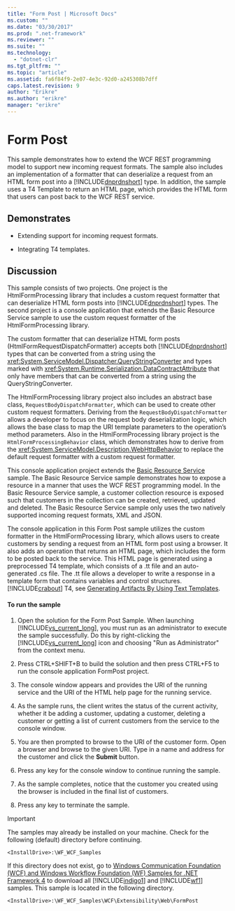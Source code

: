 ```yaml
---
title: "Form Post | Microsoft Docs"
ms.custom: ""
ms.date: "03/30/2017"
ms.prod: ".net-framework"
ms.reviewer: ""
ms.suite: ""
ms.technology: 
  - "dotnet-clr"
ms.tgt_pltfrm: ""
ms.topic: "article"
ms.assetid: fa6f84f9-2e07-4e3c-92d0-a245308b7dff
caps.latest.revision: 9
author: "Erikre"
ms.author: "erikre"
manager: "erikre"
---
```

# Form Post
This sample demonstrates how to extend the WCF REST programming model to support new incoming request formats. The sample also includes an implementation of a formatter that can deserialize a request from an HTML form post into a [!INCLUDE[dnprdnshort](../../../../includes/dnprdnshort-md.md)] type. In addition, the sample uses a T4 Template to return an HTML page, which provides the HTML form that users can post back to the WCF REST service.  
  
## Demonstrates  
  
-   Extending support for incoming request formats.  
  
-   Integrating T4 templates.  
  
## Discussion  
 This sample consists of two projects. One project is the HtmlFormProcessing library that includes a custom request formatter that can deserialize HTML form posts into [!INCLUDE[dnprdnshort](../../../../includes/dnprdnshort-md.md)] types. The second project is a console application that extends the Basic Resource Service sample to use the custom request formatter of the HtmlFormProcessing library.  
  
 The custom formatter that can deserialize HTML form posts (HtmlFormRequestDispatchFormatter) accepts both [!INCLUDE[dnprdnshort](../../../../includes/dnprdnshort-md.md)] types that can be converted from a string using the <xref:System.ServiceModel.Dispatcher.QueryStringConverter> and types marked with <xref:System.Runtime.Serialization.DataContractAttribute> that only have members that can be converted from a string using the QueryStringConverter.  
  
 The HtmlFormProcessing library project also includes an abstract base class, `RequestBodyDispatchFormatter`, which can be used to create other custom request formatters. Deriving from the `RequestBodyDispatchFormatter` allows a developer to focus on the request body deserialization logic, which allows the base class to map the URI template parameters to the operation’s method parameters. Also in the HtmlFormProcessing library project is the `HtmlFormProcessingBehavior` class, which demonstrates how to derive from the <xref:System.ServiceModel.Description.WebHttpBehavior> to replace the default request formatter with a custom request formatter.  
  
 This console application project extends the [Basic Resource Service](../../../../docs/framework/wcf/samples/basic-resource-service.md) sample. The Basic Resource Service sample demonstrates how to expose a resource in a manner that uses the WCF REST programming model. In the Basic Resource Service sample, a customer collection resource is exposed such that customers in the collection can be created, retrieved, updated and deleted. The Basic Resource Service sample only uses the two natively supported incoming request formats, XML and JSON.  
  
 The console application in this Form Post sample utilizes the custom formatter in the HtmlFormProcessing library, which allows users to create customers by sending a request from an HTML form post using a browser. It also adds an operation that returns an HTML page, which includes the form to be posted back to the service. This HTML page is generated using a preprocessed T4 template, which consists of a .tt file and an auto-generated .cs file. The .tt file allows a developer to write a response in a template form that contains variables and control structures. [!INCLUDE[crabout](../../../../includes/crabout-md.md)] T4, see [Generating Artifacts By Using Text Templates](http://go.microsoft.com/fwlink/?LinkId=178139).  
  
#### To run the sample  
  
1.  Open the solution for the Form Post Sample. When launching [!INCLUDE[vs_current_long](../../../../includes/vs-current-long-md.md)], you must run as an administrator to execute the sample successfully. Do this by right-clicking the [!INCLUDE[vs_current_long](../../../../includes/vs-current-long-md.md)] icon and choosing "Run as Administrator" from the context menu.  
  
2.  Press CTRL+SHIFT+B to build the solution and then press CTRL+F5 to run the console application FormPost project.  
  
3.  The console window appears and provides the URI of the running service and the URI of the HTML help page for the running service.  
  
4.  As the sample runs, the client writes the status of the current activity, whether it be adding a customer, updating a customer, deleting a customer or getting a list of current customers from the service to the console window.  
  
5.  You are then prompted to browse to the URI of the customer form. Open a browser and browse to the given URI. Type in a name and address for the customer and click the **Submit** button.  
  
6.  Press any key for the console window to continue running the sample.  
  
7.  As the sample completes, notice that the customer you created using the browser is included in the final list of customers.  
  
8.  Press any key to terminate the sample.  
  
> [!IMPORTANT]
>  The samples may already be installed on your machine. Check for the following (default) directory before continuing.  
>   
>  `<InstallDrive>:\WF_WCF_Samples`  
>   
>  If this directory does not exist, go to [Windows Communication Foundation (WCF) and Windows Workflow Foundation (WF) Samples for .NET Framework 4](http://go.microsoft.com/fwlink/?LinkId=150780) to download all [!INCLUDE[indigo1](../../../../includes/indigo1-md.md)] and [!INCLUDE[wf1](../../../../includes/wf1-md.md)] samples. This sample is located in the following directory.  
>   
>  `<InstallDrive>:\WF_WCF_Samples\WCF\Extensibility\Web\FormPost`